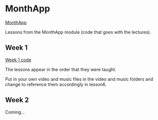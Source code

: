 MonthApp
========
[MonthApp](http://sites.google.com/site/monthappgtuc)

Lessons from the MonthApp module (code that goes with the lectures).

Week 1
------
[Week 1 code](https://github.com/jeffgodwyll/MonthApp/tree/master/week1)

The lessons appear in the order that they were taught.

Put in your own video and music files in the video and music folders and change to reference them accordingly in lesson6.

Week 2
------
Coming...
